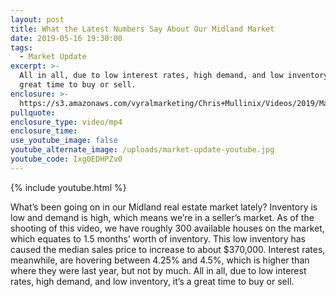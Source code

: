 ```yaml
---
layout: post
title: What the Latest Numbers Say About Our Midland Market
date: 2019-05-16 19:30:00
tags:
  - Market Update
excerpt: >-
  All in all, due to low interest rates, high demand, and low inventory, it’s a
  great time to buy or sell.
enclosure: >-
  https://s3.amazonaws.com/vyralmarketing/Chris+Mullinix/Videos/2019/May/Midland+Area+Real+Estate+Agent-+What+the+Latest+Numbers+Say+About+Our+Midland+Market.mp4
pullquote:
enclosure_type: video/mp4
enclosure_time:
use_youtube_image: false
youtube_alternate_image: /uploads/market-update-youtube.jpg
youtube_code: Ixg0EDHPZv0
---
```


{% include youtube.html %}

What’s been going on in our Midland real estate market lately? Inventory is low and demand is high, which means we’re in a seller’s market. As of the shooting of this video, we have roughly 300 available houses on the market, which equates to 1.5 months’ worth of inventory. This low inventory has caused the median sales price to increase to about $370,000. Interest rates, meanwhile, are hovering between 4.25% and 4.5%, which is higher than where they were last year, but not by much. All in all, due to low interest rates, high demand, and low inventory, it’s a great time to buy or sell.